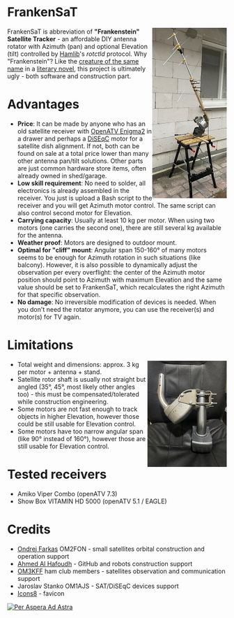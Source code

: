 FrankenSaT
==========
[<img src="FrankenSaT_thumb.jpg" alt="FrankenSaT" title="FrankenSaT" align="right"/>](FrankenSaT.jpg)

FrankenSaT is abbreviation of <b>"Frankenstein" Satellite Tracker</b> - an affordable DIY antenna rotator with Azimuth (pan) and optional Elevation (tilt) controlled by [Hamlib](https://github.com/Hamlib/Hamlib)'s _rotctld_ protocol. Why "Frankenstein"? Like the [creature of the same name](https://en.wikipedia.org/wiki/Frankenstein%27s_monster) in a [literary novel](https://en.wikipedia.org/wiki/Frankenstein), this project is ultimately ugly - both software and construction part.

# Advantages

* **Price**: It can be made by anyone who has an old satellite receiver with [OpenATV Enigma2](https://github.com/openatv/enigma2) in a drawer and perhaps a [DiSEqC](https://en.wikipedia.org/wiki/DiSEqC) motor for a satellite dish alignment. If not, both can be found on sale at a total price lower than many other antenna pan/tilt solutions. Other parts are just common hardware store items, often already owned in shed/garage.
* **Low skill requirement**: No need to solder, all electronics is already assembled in the receiver. You just is upload a Bash script to the receiver and you will get Azimuth motor control. The same script can also control second motor for Elevation.
* **Carrying capacity**: Usually at least 10 kg per motor. When using two motors (one carries the second one), there are still several kg available for the antenna.
* **Weather proof**: Motors are designed to outdoor mount.
* **Optimal for "cliff" mount**: Angular span 150-160° of many motors seems to be enough for Azimuth rotation in such situations (like balcony). However, it is also possible to dynamically adjust the observation per every overflight: the center of the Azimuth motor position should point to Azimuth with maximum Elevation and the same value should be set to FrankenSaT, which recalculates the right Azimuth for that specific observation.
* **No damage**: No irreversible modification of devices is needed. When you don't need the rotator anymore, you can use the receiver(s) and motor(s) for TV again.

# Limitations
[<img src="motors_thumb.jpg" alt="Azimuth and Elevation motors connected together" title="Azimuth and Elevation motors connected together" align="right"/>](motors.jpg)

* Total weight and dimensions: approx. 3 kg per motor + antenna + stand.
* Satellite rotor shaft is usually not straight but angled (35°, 45°, most likely other angles too) - this must be compensated/tolerated while construction engineering.
* Some motors are not fast enough to track objects in higher Elevation, however those could be still usable for Elevation control.
* Some motors have too narrow angular span (like 90° instead of 160°), however those are still usable for Elevation control.

# Tested receivers

* Amiko Viper Combo (openATV 7.3)
* Show Box VITAMIN HD 5000 (openATV 5.1 / EAGLE)

# Credits

* [Ondrej Farkas](https://www.linkedin.com/in/ondrej-farkas-919b8519) OM2FON - small satellites orbital construction and operation support
* [Ahmed Al Hafoudh](https://www.linkedin.com/in/alhafoudh) - GitHub and robots construction support
* [OM3KFF](https://om3kff.sk/) ham club members - satellites observation and communication support
* Jaroslav Stanko OM1AJS - SAT/DiSEqC devices support
* [Icons8](https://icons8.com/) - favicon

[![Per Aspera Ad Astra](https://upload.wikimedia.org/wikipedia/commons/thumb/b/bf/Per_aspera_ad_astra%2C_1894.jpg/640px-Per_aspera_ad_astra%2C_1894.jpg)](https://simple.wikipedia.org/wiki/Per_aspera_ad_astra)
